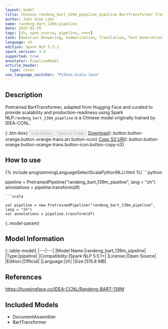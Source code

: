 ```yaml
---
layout: model
title: Chinese randeng_bart_139m_pipeline pipeline BartTransformer from IDEA-CCNL
author: John Snow Labs
name: randeng_bart_139m_pipeline
date: 2025-01-29
tags: [zh, open_source, pipeline, onnx]
task: [Question Answering, Summarization, Translation, Text Generation]
language: zh
edition: Spark NLP 5.5.1
spark_version: 3.0
supported: true
annotator: PipelineModel
article_header:
  type: cover
use_language_switcher: "Python-Scala-Java"
---
```


## Description

Pretrained BartTransformer, adapted from Hugging Face and curated to provide scalability and production-readiness using Spark NLP.`randeng_bart_139m_pipeline` is a Chinese model originally trained by IDEA-CCNL.

{:.btn-box}
<button class="button button-orange" disabled>Live Demo</button>
<button class="button button-orange" disabled>Open in Colab</button>
[Download](https://s3.amazonaws.com/auxdata.johnsnowlabs.com/public/models/randeng_bart_139m_pipeline_zh_5.5.1_3.0_1738173422665.zip){:.button.button-orange.button-orange-trans.arr.button-icon}
[Copy S3 URI](s3://auxdata.johnsnowlabs.com/public/models/randeng_bart_139m_pipeline_zh_5.5.1_3.0_1738173422665.zip){:.button.button-orange.button-orange-trans.button-icon.button-copy-s3}

## How to use



<div class="tabs-box" markdown="1">
{% include programmingLanguageSelectScalaPythonNLU.html %}
```python

pipeline = PretrainedPipeline("randeng_bart_139m_pipeline", lang = "zh")
annotations =  pipeline.transform(df)   

```
```scala

val pipeline = new PretrainedPipeline("randeng_bart_139m_pipeline", lang = "zh")
val annotations = pipeline.transform(df)

```
</div>

{:.model-param}
## Model Information

{:.table-model}
|---|---|
|Model Name:|randeng_bart_139m_pipeline|
|Type:|pipeline|
|Compatibility:|Spark NLP 5.5.1+|
|License:|Open Source|
|Edition:|Official|
|Language:|zh|
|Size:|515.8 MB|

## References

https://huggingface.co/IDEA-CCNL/Randeng-BART-139M

## Included Models

- DocumentAssembler
- BartTransformer